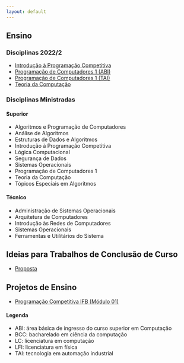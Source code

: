 ```yaml
---
layout: default
---
```


## Ensino


### Disciplinas 2022/2

- [Introdução à Programação Competitiva](https://danielsaad.com/introducao-a-programacao-competitiva)
- [Programação de Computadores 1 (ABI)](https://danielsaad.com/programacao-de-computadores-1)
- [Programação de Computadores 1 (TAI)](https://danielsaad.com/programacao-de-computadores-1-tai/)
- [Teoria da Computação](https://danielsaad.com/teoria-da-computacao)

### Disciplinas Ministradas

#### Superior

- Algoritmos e Programação de Computadores
- Análise de Algoritmos
- Estruturas de Dados e Algoritmos
- Introdução à Programação Competitiva
- Lógica Computacional
- Segurança de Dados
- Sistemas Operacionais
- Programação de Computadores 1
- Teoria da Computação
- Tópicos Especiais em Algoritmos


#### Técnico

- Administração de Sistemas Operacionais
- Arquitetura de Computadores
- Introdução às Redes de Computadores
- Sistemas Operacionais
- Ferramentas e Utilitários do Sistema 

## Ideias para Trabalhos de Conclusão de Curso

- [Proposta](/assets/propostas-tcc.pdf)

## Projetos de Ensino

- [Programação Competitiva IFB (Módulo 01)](https://programacao-competitiva-ifb.github.io/programacao-competitiva-ifb/)

#### Legenda

- ABI: área básica de ingresso do curso superior em Computação
- BCC: bacharelado em ciência da computação
- LC: licenciatura em computação
- LFI: licenciatura em física
- TAI: tecnologia em automação industrial
